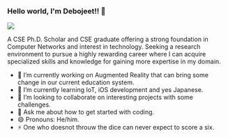 ### Hello world, I'm Debojeet!! 👋
![](https://komarev.com/ghpvc/?username=rickydebojeet)

A CSE Ph.D. Scholar and CSE graduate offering a strong foundation in Computer Networks and interest in technology.
Seeking a research environment to pursue a highly rewarding career where I can acquire specialized skills and knowledge for gaining more expertise in my domain.

- 🔭 I’m currently working on Augmented Reality that can bring some change in our current education system.
- 🌱 I’m currently learning IoT, iOS development and yes Japanese.
- 👯 I’m looking to collaborate on interesting projects with some challenges.
- 💬 Ask me about how to get started with coding.
- 😄 Pronouns: He/him.
- ⚡  One who doesnot throuw the dice can never expect to score a six.
